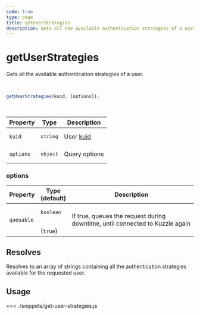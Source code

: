 ```yaml
---
code: true
type: page
title: getUserStrategies
description: Gets all the available authentication strategies of a user
---
```


# getUserStrategies

Gets all the available authentication strategies of a user.

<br />

```js
getUserStrategies(kuid, [options]);
```

<br />

| Property | Type | Description |
|--- |--- |--- |
| `kuid` | <pre>string</pre> | User [kuid](/core/2/guides/main-concepts/authentication#kuzzle-user-identifier-kuid) |
| `options` | <pre>object</pre> | Query options |

### options

| Property | Type<br />(default) | Description |
| --- | --- | --- |
| `queuable` | <pre>boolean</pre><br />(`true`) | If true, queues the request during downtime, until connected to Kuzzle again |

## Resolves

Resolves to an array of strings containing all the authentication strategies available for the requested user.

## Usage

<<< ./snippets/get-user-strategies.js
